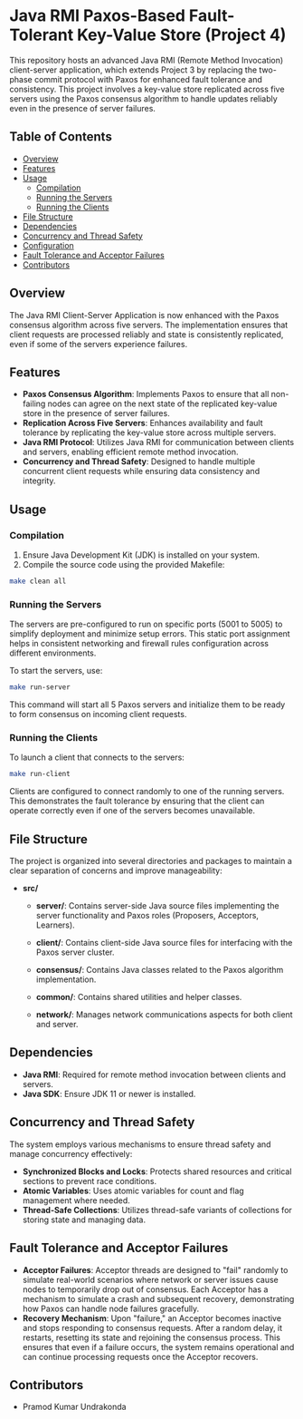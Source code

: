 
# Java RMI Paxos-Based Fault-Tolerant Key-Value Store (Project 4)

This repository hosts an advanced Java RMI (Remote Method Invocation) client-server application, which extends Project 3 by replacing the two-phase commit protocol with Paxos for enhanced fault tolerance and consistency. This project involves a key-value store replicated across five servers using the Paxos consensus algorithm to handle updates reliably even in the presence of server failures.

## Table of Contents

- [Overview](#overview)
- [Features](#features)
- [Usage](#usage)
    - [Compilation](#compilation)
    - [Running the Servers](#running-the-servers)
    - [Running the Clients](#running-the-clients)
- [File Structure](#file-structure)
- [Dependencies](#dependencies)
- [Concurrency and Thread Safety](#concurrency-and-thread-safety)
- [Configuration](#configuration)
- [Fault Tolerance and Acceptor Failures](#fault-tolerance-and-acceptor-failures)
- [Contributors](#contributors)

## Overview

The Java RMI Client-Server Application is now enhanced with the Paxos consensus algorithm across five servers. The implementation ensures that client requests are processed reliably and state is consistently replicated, even if some of the servers experience failures.

## Features

- **Paxos Consensus Algorithm**: Implements Paxos to ensure that all non-failing nodes can agree on the next state of the replicated key-value store in the presence of server failures.
- **Replication Across Five Servers**: Enhances availability and fault tolerance by replicating the key-value store across multiple servers.
- **Java RMI Protocol**: Utilizes Java RMI for communication between clients and servers, enabling efficient remote method invocation.
- **Concurrency and Thread Safety**: Designed to handle multiple concurrent client requests while ensuring data consistency and integrity.

## Usage

### Compilation

1. Ensure Java Development Kit (JDK) is installed on your system.
2. Compile the source code using the provided Makefile:
   
```bash
make clean all
```

### Running the Servers

The servers are pre-configured to run on specific ports (5001 to 5005) to simplify deployment and minimize setup errors. This static port assignment helps in consistent networking and firewall rules configuration across different environments.

To start the servers, use:

```bash
make run-server
```

This command will start all 5 Paxos servers and initialize them to be ready to form consensus on incoming client requests.

### Running the Clients

To launch a client that connects to the servers:

```bash
make run-client
```

Clients are configured to connect randomly to one of the running servers. This demonstrates the fault tolerance by ensuring that the client can operate correctly even if one of the servers becomes unavailable.

## File Structure

The project is organized into several directories and packages to maintain a clear separation of concerns and improve manageability:

- **src/**
    - **server/**: Contains server-side Java source files implementing the server functionality and Paxos roles (Proposers, Acceptors, Learners).
       
    - **client/**: Contains client-side Java source files for interfacing with the Paxos server cluster.
       
    - **consensus/**: Contains Java classes related to the Paxos algorithm implementation.
        
    - **common/**: Contains shared utilities and helper classes.
       
    - **network/**: Manages network communications aspects for both client and server.


## Dependencies

- **Java RMI**: Required for remote method invocation between clients and servers.
- **Java SDK**: Ensure JDK 11 or newer is installed.

## Concurrency and Thread Safety

The system employs various mechanisms to ensure thread safety and manage concurrency effectively:
- **Synchronized Blocks and Locks**: Protects shared resources and critical sections to prevent race conditions.
- **Atomic Variables**: Uses atomic variables for count and flag management where needed.
- **Thread-Safe Collections**: Utilizes thread-safe variants of collections for storing state and managing data.

## Fault Tolerance and Acceptor Failures
- **Acceptor Failures**: Acceptor threads are designed to "fail" randomly to simulate real-world scenarios where network or server issues cause nodes to temporarily drop out of consensus. Each Acceptor has a mechanism to simulate a crash and subsequent recovery, demonstrating how Paxos can handle node failures gracefully.
- **Recovery Mechanism**: Upon "failure," an Acceptor becomes inactive and stops responding to consensus requests. After a random delay, it restarts, resetting its state and rejoining the consensus process. This ensures that even if a failure occurs, the system remains operational and can continue processing requests once the Acceptor recovers.

## Contributors

- Pramod Kumar Undrakonda
